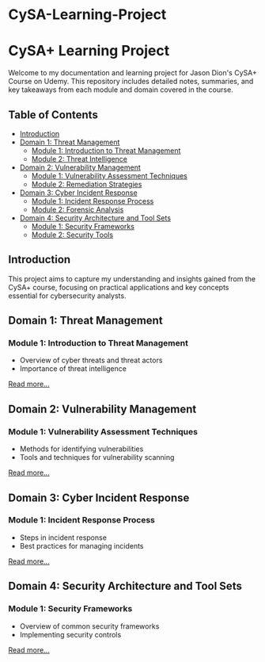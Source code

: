 # CySA-Learning-Project

# CySA+ Learning Project

Welcome to my documentation and learning project for Jason Dion's CySA+ Course on Udemy. This repository includes detailed notes, summaries, and key takeaways from each module and domain covered in the course.

## Table of Contents

- [Introduction](#introduction)
- [Domain 1: Threat Management](#domain-1-threat-management)
  - [Module 1: Introduction to Threat Management](./Domain1/module1.md)
  - [Module 2: Threat Intelligence](./Domain1/module2.md)
- [Domain 2: Vulnerability Management](#domain-2-vulnerability-management)
  - [Module 1: Vulnerability Assessment Techniques](./Domain2/module1.md)
  - [Module 2: Remediation Strategies](./Domain2/module2.md)
- [Domain 3: Cyber Incident Response](#domain-3-cyber-incident-response)
  - [Module 1: Incident Response Process](./Domain3/module1.md)
  - [Module 2: Forensic Analysis](./Domain3/module2.md)
- [Domain 4: Security Architecture and Tool Sets](#domain-4-security-architecture-and-tool-sets)
  - [Module 1: Security Frameworks](./Domain4/module1.md)
  - [Module 2: Security Tools](./Domain4/module2.md)

## Introduction

This project aims to capture my understanding and insights gained from the CySA+ course, focusing on practical applications and key concepts essential for cybersecurity analysts.

## Domain 1: Threat Management

### Module 1: Introduction to Threat Management

- Overview of cyber threats and threat actors
- Importance of threat intelligence

[Read more...](./Domain1/module1.md)

## Domain 2: Vulnerability Management

### Module 1: Vulnerability Assessment Techniques

- Methods for identifying vulnerabilities
- Tools and techniques for vulnerability scanning

[Read more...](./Domain2/module1.md)

## Domain 3: Cyber Incident Response

### Module 1: Incident Response Process

- Steps in incident response
- Best practices for managing incidents

[Read more...](./Domain3/module1.md)

## Domain 4: Security Architecture and Tool Sets

### Module 1: Security Frameworks

- Overview of common security frameworks
- Implementing security controls

[Read more...](./Domain4/module1.md)
